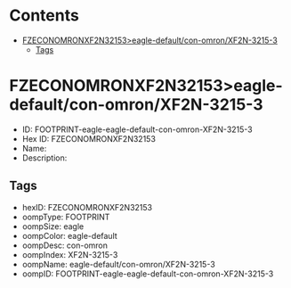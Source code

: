 



Contents
========

* [FZECONOMRONXF2N32153>eagle-default/con-omron/XF2N-3215-3](#fzeconomronxf2n32153eagle-defaultcon-omronxf2n-3215-3)
	* [Tags](#tags)

# FZECONOMRONXF2N32153>eagle-default/con-omron/XF2N-3215-3

- ID: FOOTPRINT-eagle-eagle-default-con-omron-XF2N-3215-3
- Hex ID: FZECONOMRONXF2N32153
- Name: 
- Description: 

## Tags

- hexID: FZECONOMRONXF2N32153
- oompType: FOOTPRINT
- oompSize: eagle
- oompColor: eagle-default
- oompDesc: con-omron
- oompIndex: XF2N-3215-3
- oompName: eagle-default/con-omron/XF2N-3215-3
- oompID: FOOTPRINT-eagle-eagle-default-con-omron-XF2N-3215-3
